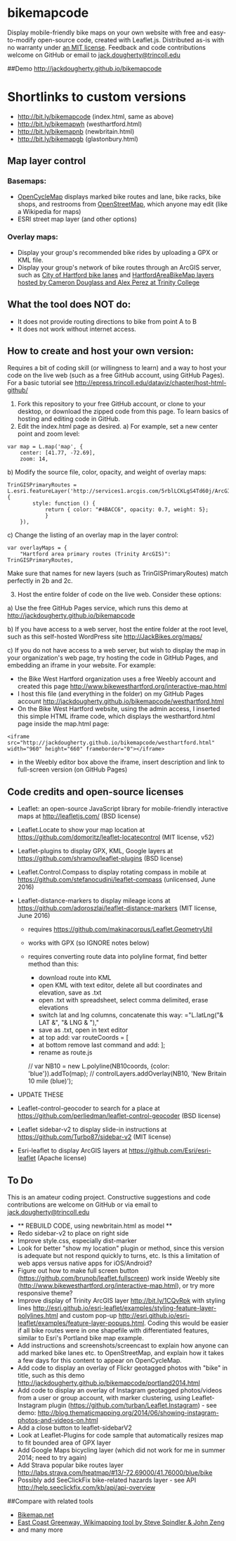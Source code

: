 bikemapcode
===========

Display mobile-friendly bike maps on your own website with free and easy-to-modify open-source code, created with Leaflet.js. Distributed as-is with no warranty under [an MIT license](https://raw.githubusercontent.com/JackDougherty/bikemapcode/master/LICENSE). Feedback and code contributions welcome on GitHub or email to [jack.dougherty@trincoll.edu](mailto:jack.dougherty@trincoll.edu)

##Demo
http://jackdougherty.github.io/bikemapcode

# Shortlinks to custom versions
- http://bit.ly/bikemapcode (index.html, same as above)
- http://bit.ly/bikemapwh (westhartford.html)
- http://bit.ly/bikemapnb (newbritain.html)
- http://bit.ly/bikemapgb (glastonbury.html)


## Map layer control
### Basemaps:
- [OpenCycleMap](http://www.opencyclemap.org/) displays marked bike routes and lane, bike racks, bike shops, and restrooms from [OpenStreetMap](http://www.openstreetmap.org/), which anyone may edit (like a Wikipedia for maps)
- ESRI street map layer (and other options)

### Overlay maps:
- Display your group's recommended bike rides by uploading a GPX or KML file.
- Display your group's network of bike routes through an ArcGIS server, such as [City of Hartford bike lanes](http://gis1.hartford.gov/arcgis/rest/services/OpenData_Community/MapServer/9) and [HartfordAreaBikeMap layers hosted by Cameron Douglass and Alex Perez at Trinity College](http://services1.arcgis.com/5rblLCKLgS4Td60j/arcgis/rest/services/)

## What the tool does NOT do:
- It does not provide routing directions to bike from point A to B
- It does not work without internet access.

## How to create and host your own version:
Requires a bit of coding skill (or willingness to learn) and a way to host your code on the live web (such as a free GitHub account, using GitHub Pages). For a basic tutorial see http://epress.trincoll.edu/dataviz/chapter/host-html-github/
1) Fork this repository to your free GitHub account, or clone to your desktop, or download the zipped code from this page. To learn basics of hosting and editing code in GitHub.
2) Edit the index.html page as desired.
a) For example, set a new center point and zoom level:
```
var map = L.map('map', {
	center: [41.77, -72.69],
	zoom: 14,
```
b) Modify the source file, color, opacity, and weight of overlay maps:
```
TrinGISPrimaryRoutes = L.esri.featureLayer('http://services1.arcgis.com/5rblLCKLgS4Td60j/ArcGIS/rest/services/PrimaryRoutes/FeatureServer/0',{
		style: function () {
          	return { color: "#4BACC6", opacity: 0.7, weight: 5};
        	}
	}),
```
c) Change the listing of an overlay map in the layer control:
```
var overlayMaps = {
	"Hartford area primary routes (Trinity ArcGIS)": TrinGISPrimaryRoutes,
```
Make sure that names for new layers (such as TrinGISPrimaryRoutes) match perfectly in 2b and 2c.

3) Host the entire folder of code on the live web. Consider these options:

a) Use the free GitHub Pages service, which runs this demo at http://jackdougherty.github.io/bikemapcode

b) If you have access to a web server, host the entire folder at the root level, such as this self-hosted WordPress site http://JackBikes.org/maps/

c) If you do not have access to a web server, but wish to display the map in your organization's web page, try hosting the code in GitHub Pages, and embedding an iframe in your website. For example:
- the Bike West Hartford organization uses a free Weebly account and created this page http://www.bikewesthartford.org/interactive-map.html
- I host this file (and everything in the folder) on my GitHub Pages account http://jackdougherty.github.io/bikemapcode/westhartford.html
- On the Bike West Hartford website, using the admin access, I inserted this simple HTML iframe code, which displays the westhartford.html page inside the map.html page:
```
<iframe src="http://jackdougherty.github.io/bikemapcode/westhartford.html" width="960" height="660" frameborder="0"></iframe>
```
- in the Weebly editor box above the iframe, insert description and link to full-screen version (on GitHub Pages)

## Code credits and open-source licenses
- Leaflet: an open-source JavaScript library for mobile-friendly interactive maps at http://leafletjs.com/ (BSD license)
- Leaflet.Locate to show your map location at https://github.com/domoritz/leaflet-locatecontrol (MIT license, v52)
- Leaflet-plugins to display GPX, KML, Google layers at https://github.com/shramov/leaflet-plugins (BSD license)
- Leaflet.Control.Compass to display rotating compass in mobile at https://github.com/stefanocudini/leaflet-compass (unlicensed, June 2016)
- Leaflet-distance-markers to display mileage icons at https://github.com/adoroszlai/leaflet-distance-markers (MIT license, June 2016)
  - requires https://github.com/makinacorpus/Leaflet.GeometryUtil
  - works with GPX (so IGNORE notes below)
  - requires converting route data into polyline format, find better method than this:
	- download route into KML
	- open KML with text editor, delete all but coordinates and elevation, save as .txt
	- open .txt with spreadsheet, select comma delimited, erase elevations
	- switch lat and lng columns, concatenate this way: ="L.latLng("& LAT &", "& LNG & "),"
	- save as .txt, open in text editor
	- at top add:   var routeCoords = [
	- at bottom remove last command and add:  ];
	- rename as route.js

	// var NB10 = new L.polyline(NB10coords, {color: 'blue'}).addTo(map);
	// controlLayers.addOverlay(NB10, 'New Britain 10 mile (blue)');

- UPDATE THESE
- Leaflet-control-geocoder to search for a place at https://github.com/perliedman/leaflet-control-geocoder (BSD license)
- Leaflet sidebar-v2 to display slide-in instructions at https://github.com/Turbo87/sidebar-v2 (MIT license)
- Esri-leaflet to display ArcGIS layers at https://github.com/Esri/esri-leaflet (Apache license)

## To Do
This is an amateur coding project. Constructive suggestions and code contributions are welcome on GitHub or via email to [jack.dougherty@trincoll.edu](mailto:jack.dougherty@trincoll.edu)


- ** REBUILD CODE, using newbritain.html as model **
- Redo sidebar-v2 to place on right side
- Improve style.css, especially dist-marker
- Look for better "show my location" plugin or method, since this version is adequate but not respond quickly to turns, etc. Is this a limitation of web apps versus native apps for iOS/Android?
- Figure out how to make full screen button (https://github.com/brunob/leaflet.fullscreen) work inside Weebly site (http://www.bikewesthartford.org/interactive-map.html), or try more responsive theme?
- Improve display of Trinity ArcGIS layer http://bit.ly/1CQvRpk with styling lines http://esri.github.io/esri-leaflet/examples/styling-feature-layer-polylines.html and custom pop-up http://esri.github.io/esri-leaflet/examples/feature-layer-popups.html. Coding this would be easier if all bike routes were in one shapefile with differentiated features, similar to Esri's Portland bike map example.
- Add instructions and screenshots/screencast to explain how anyone can add marked bike lanes etc. to OpenStreetMap, and explain how it takes a few days for this content to appear on OpenCycleMap.
- Add code to display an overlay of Flickr geotagged photos with "bike" in title, such as this demo http://jackdougherty.github.io/bikemapcode/portland2014.html
- Add code to display an overlay of Instagram geotagged photos/videos from a user or group account, with marker clustering, using Leaflet-Instagram plugin (https://github.com/turban/Leaflet.Instagram) - see demo: http://blog.thematicmapping.org/2014/06/showing-instagram-photos-and-videos-on.html
- Add a close button to leaflet-sidebarV2
- Look at Leaflet-Plugins for code sample that automatically resizes map to fit bounded area of GPX layer
- Add Google Maps bicycling layer (which did not work for me in summer 2014; need to try again)
- Add Strava popular bike routes layer http://labs.strava.com/heatmap/#13/-72.69000/41.76000/blue/bike
- Possibly add SeeClickFix bike-related hazards layer - see API http://help.seeclickfix.com/kb/api/api-overview

##Compare with related tools
- [Bikemap.net](http://bikemap.net/en)
- [East Coast Greenway, Wikimapping tool by Steve Spindler & John Zeng](http://map.greenway.org/)
- and many more
